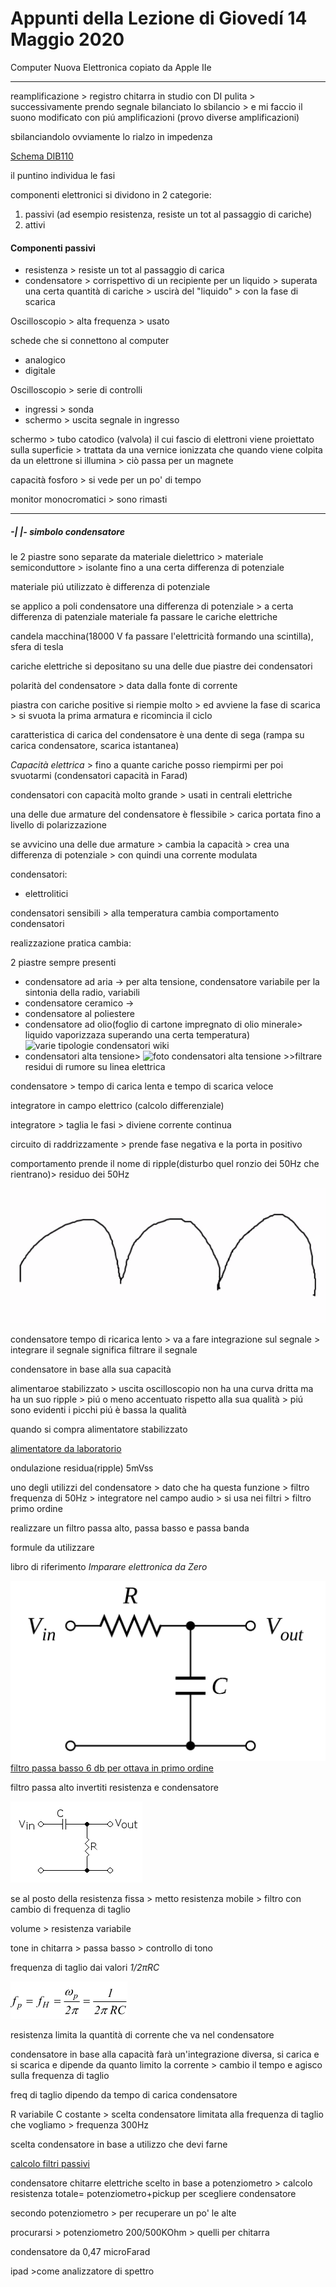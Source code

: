# Appunti della Lezione di Giovedí 14 Maggio 2020

Computer Nuova Elettronica copiato da Apple IIe

______________

reamplificazione > registro chitarra in studio con DI pulita > successivamente prendo segnale bilanciato lo sbilancio > e mi faccio il suono modificato con piú amplificazioni (provo diverse amplificazioni)

sbilanciandolo ovviamente lo rialzo in impedenza

[Schema DIB110](https://www.monacor.com/media/PDF/H/H2/H212140/H212140Z.pdf)

il puntino individua le fasi

componenti elettronici si dividono in 2 categorie:
1. passivi (ad esempio resistenza, resiste un tot al passaggio di cariche)
2. attivi

#### Componenti passivi
- resistenza > resiste un tot al passaggio di carica
- condensatore > corrispettivo di un recipiente per un liquido > superata una certa quantità di cariche > uscirà del "liquido" > con la fase di scarica

Oscilloscopio > alta frequenza > usato

schede che si connettono al computer

- analogico
- digitale

Oscilloscopio > serie di controlli
- ingressi > sonda
- schermo > uscita segnale in ingresso

schermo > tubo catodico (valvola) il cui fascio di elettroni viene proiettato sulla superficie > trattata da una vernice ionizzata che quando viene colpita da un elettrone si illumina > ciò passa per un magnete

capacità fosforo > si vede per un po' di tempo

monitor monocromatici > sono rimasti

------
##### -| |- simbolo condensatore

le 2 piastre sono separate da materiale dielettrico > materiale semiconduttore > isolante fino a una certa differenza di potenziale

materiale piú utilizzato è differenza di potenziale

se applico a poli condensatore una differenza di potenziale > a certa differenza di patenziale materiale fa passare le cariche elettriche

candela macchina(18000 V fa passare l'elettricità formando una scintilla), sfera di tesla

cariche elettriche si depositano su una delle due piastre dei condensatori

polarità del condensatore > data dalla fonte di corrente

piastra con cariche positive si riempie molto > ed avviene la fase di scarica > si svuota la prima armatura e ricomincia il ciclo

caratteristica di carica del condensatore è una dente di sega (rampa su carica condensatore, scarica istantanea)

_Capacità elettrica_ > fino a quante cariche posso riempirmi per poi svuotarmi (condensatori capacità in Farad)

condensatori con capacità molto grande > usati in centrali elettriche

una delle due armature del condensatore è flessibile > carica portata fino a livello di polarizzazione

se avvicino una delle due armature > cambia la capacità > crea una differenza di potenziale > con quindi una corrente modulata

condensatori:
- elettrolitici

condensatori sensibili > alla temperatura cambia comportamento condensatori

realizzazione pratica cambia:

2 piastre sempre presenti

- condensatore ad aria -> per alta tensione, condensatore variabile per la sintonia della radio, variabili
- condensatore ceramico ->
- condensatore al poliestere
- condensatore ad olio(foglio di cartone impregnato di olio minerale> liquido vaporizzaza superando una certa temperatura)
![varie tipologie condensatori wiki](https://upload.wikimedia.org/wikipedia/commons/b/b9/Capacitors_%287189597135%29.jpg)
- condensatori alta tensione> ![foto condensatori alta tensione]() >>filtrare residui di rumore su linea elettrica

condensatore > tempo di carica lenta e tempo di scarica veloce

integratore in campo elettrico (calcolo differenziale)

integratore > taglia le fasi > diviene corrente continua

circuito di raddrizzamente > prende fase negativa e la porta in positivo

comportamento prende il nome di ripple(disturbo quel ronzio dei 50Hz che rientrano)> residuo dei 50Hz

![ripple](ripple.png)

condensatore tempo di ricarica lento > va a fare integrazione sul segnale > integrare il segnale significa filtrare il segnale

condensatore in base alla sua capacità

alimentaroe stabilizzato > uscita oscilloscopio non ha una curva dritta ma ha un suo ripple > piú o meno accentuato rispetto alla sua qualità > piú sono evidenti i picchi piú è bassa la qualità

quando si compra alimentatore stabilizzato

[alimentatore da laboratorio](https://www.reichelt.com/de/en/laboratory-power-supply-0-60-v-0-6-a-2x-usb-peaktech-6227-p270048.html)

ondulazione residua(ripple) 5mVss

uno degli utilizzi del condensatore > dato che ha questa funzione > filtro frequenza di 50Hz > integratore nel campo audio > si usa nei filtri > filtro primo ordine

realizzare un filtro passa alto, passa basso e passa banda

formule da utilizzare

libro di riferimento _Imparare elettronica da Zero_

![filtro passa basso](Low_pass_filter.png)
[filtro passa basso 6 db per ottava in primo ordine](http://www.edutecnica.it/elettronica/filtrip/filtrip.htm)

filtro passa alto invertiti resistenza e condensatore

![filtro passa alto](High_pass_filter.png)

se al posto della resistenza fissa > metto resistenza mobile > filtro con cambio di frequenza di taglio

volume > resistenza variabile

tone in chitarra > passa basso > controllo di tono

frequenza di taglio dai valori _1/2πRC_

![formula_filtro](formula_filtro.png)

resistenza limita la quantità di corrente che va nel condensatore

condensatore in base alla capacità farà un'integrazione diversa, si carica e si scarica e dipende da quanto limito la corrente > cambio il tempo e agisco sulla frequenza di taglio

freq di taglio dipendo da tempo di carica condensatore

R variabile
C costante > scelta condensatore limitata alla frequenza di taglio che vogliamo > frequenza 300Hz

scelta condensatore in base a utilizzo che devi farne

[calcolo filtri passivi](https://www.teleprodottistore.it/calcolatore_crossover.html)

condensatore chitarre elettriche scelto in base a potenziometro > calcolo resistenza totale= potenziometro+pickup per scegliere condensatore

secondo potenziometro > per recuperare un po' le alte

procurarsi > potenziometro 200/500KOhm > quelli per chitarra

condensatore da 0,47 microFarad

ipad >come analizzatore di spettro
